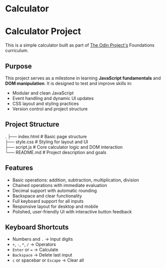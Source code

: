 # Calculator
#  Calculator Project

This is a simple calculator built as part of [The Odin Project's](https://www.theodinproject.com) Foundations curriculum.

##  Purpose
This project serves as a milestone in learning **JavaScript fundamentals** and **DOM manipulation**. It is designed to test and improve skills in:
- Modular and clean JavaScript
- Event handling and dynamic UI updates
- CSS layout and styling practices
- Version control and project structure

##  Project Structure
.
├── index.html       # Basic page structure  
├── style.css        # Styling for layout and UI  
├── script.js        # Core calculator logic and DOM interaction  
└── README.md        # Project description and goals

##  Features
- Basic operations: addition, subtraction, multiplication, division  
- Chained operations with immediate evaluation  
- Decimal support with automatic rounding  
- Backspace and clear functionality  
- Full keyboard support for all inputs  
- Responsive layout for desktop and mobile  
- Polished, user-friendly UI with interactive button feedback

##  Keyboard Shortcuts
- Numbers and `.` → Input digits
- `+`, `-`, `*`, `/` → Operators
- `Enter` or `=` → Calculate
- `Backspace` → Delete last input
- `c` or spacebar or `Escape` → Clear all